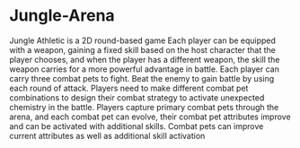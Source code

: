 # Jungle-Arena
Jungle Athletic is a 2D round-based game
Each player can be equipped with a weapon, gaining a fixed skill based on the host character that the player chooses, and when the player has a different weapon, the skill the weapon carries for a more powerful advantage in battle.
Each player can carry three combat pets to fight. Beat the enemy to gain battle by using each round of attack.
Players need to make different combat pet combinations to design their combat strategy to activate unexpected chemistry in the battle.
Players capture primary combat pets through the arena, and each combat pet can evolve, their combat pet attributes improve and can be activated with additional skills.
Combat pets can improve current attributes as well as additional skill activation
